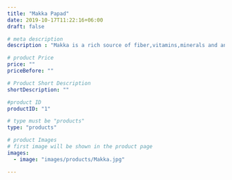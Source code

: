 ```yaml
---
title: "Makka Papad"
date: 2019-10-17T11:22:16+06:00
draft: false

# meta description
description : "Makka is a rich source of fiber,vitamins,minerals and antioxidents. Its combination with saunf makes it easily digestible."

# product Price
price: ""
priceBefore: ""

# Product Short Description
shortDescription: ""

#product ID
productID: "1"

# type must be "products"
type: "products"

# product Images
# first image will be shown in the product page
images:
  - image: "images/products/Makka.jpg"

---
```

